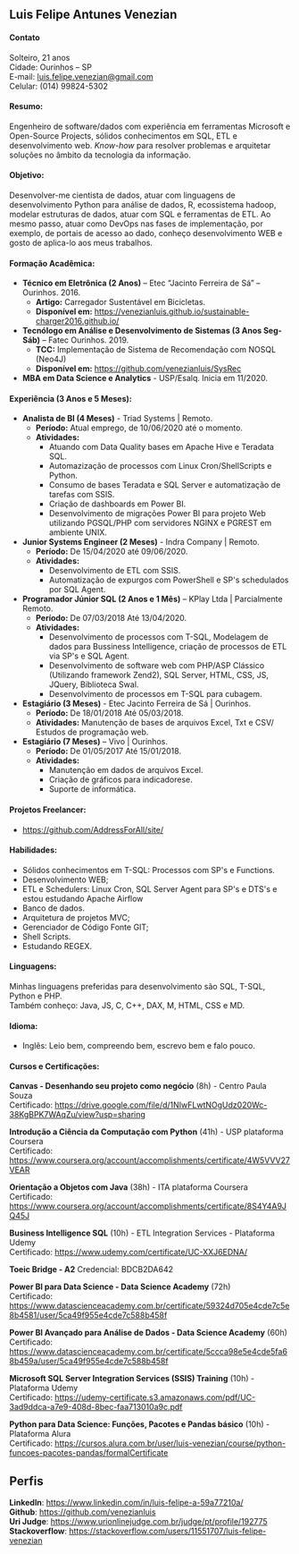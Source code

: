 ## Luis Felipe Antunes Venezian 
#### Contato
Solteiro, 21 anos    
Cidade: Ourinhos – SP  
E-mail: luis.felipe.venezian@gmail.com      	
Celular: (014) 99824-5302  

#### Resumo:
Engenheiro de software/dados com experiência em ferramentas Microsoft e Open-Source Projects, sólidos conhecimentos em SQL, ETL e desenvolvimento web. _Know-how_ para resolver problemas e arquitetar soluções no âmbito da tecnologia da informação.

#### Objetivo:
Desenvolver-me cientista de dados, atuar com linguagens de desenvolvimento Python para análise de dados, R, ecossistema hadoop, modelar estruturas de dados,
atuar com SQL e ferramentas de ETL. Ao mesmo passo, atuar como DevOps nas fases de implementação, por exemplo, de portais de acesso ao dado, conheço desenvolvimento WEB e gosto de aplica-lo aos meus trabalhos.

#### Formação Acadêmica:
- **Técnico em Eletrônica (2 Anos)** – Etec “Jacinto Ferreira de Sá” – Ourinhos. 2016.
	- **Artigo:** Carregador Sustentável em Bicicletas.
	- **Disponível em:** https://venezianluis.github.io/sustainable-charger2016.github.io/
- **Tecnólogo em Análise e Desenvolvimento de Sistemas (3 Anos Seg-Sáb)** – Fatec Ourinhos. 2019.
	- **TCC:** Implementação de Sistema de Recomendação com NOSQL (Neo4J) 
	- **Disponível em:** https://github.com/venezianluis/SysRec
- **MBA em Data Science e Analytics** - USP/Esalq. Inicia em 11/2020. 

#### Experiência (3 Anos e 5 Meses):
- **Analista de BI (4 Meses)** - Triad Systems | Remoto. 
	* **Período:** Atual emprego, de 10/06/2020 até o momento.
	* **Atividades:** 
		* Atuando com Data Quality bases em Apache Hive e Teradata SQL.
		* Automazização de processos com Linux Cron/ShellScripts e Python.
		* Consumo de bases Teradata e SQL Server e automatização de tarefas com SSIS.
		* Criação de dashboards em Power BI.
		* Desenvolvimento de migrações Power BI para projeto Web utilizando PGSQL/PHP com servidores NGINX e PGREST em ambiente UNIX. 
- **Junior Systems Engineer (2 Meses)** - Indra Company | Remoto. 
	* **Período:** De 15/04/2020 até 09/06/2020.
	* **Atividades:** 
		* Desenvolvimento de ETL com SSIS. 
		* Automatização de expurgos com PowerShell e SP's schedulados por SQL Agent. 
- **Programador Júnior SQL (2 Anos e 1 Mês)** – KPlay Ltda | Parcialmente Remoto. 
	* **Período:** De 07/03/2018 Até 13/04/2020. 
	* **Atividades:** 
		* Desenvolvimento de processos com T-SQL, Modelagem de dados para Bussiness Intelligence, criação de processos de ETL via SP's e SQL Agent.
		* Desenvolvimento de software web com PHP/ASP Clássico (Utilizando framework Zend2), SQL Server, HTML, CSS, JS, JQuery, Biblioteca Swal.
		* Desenvolvimento de processos em T-SQL para cubagem.
- **Estagiário (3 Meses)** - Etec Jacinto Ferreira de Sá | Ourinhos. 
	* **Período:** De 18/01/2018 Até 05/03/2018. 
	* **Atividades:** Manutenção de bases de arquivos Excel, Txt e CSV/ Estudos de programação web.
- **Estagiário (7 Meses)** –  Vivo | Ourinhos.
	* **Período:** De 01/05/2017 Até 15/01/2018. 
	* **Atividades:**  
		* Manutenção em dados de arquivos Excel.
		* Criação de gráficos para indicadorese.
		* Suporte de informática.
		
#### Projetos Freelancer:
* https://github.com/AddressForAll/site/

#### Habilidades: 
- Sólidos conhecimentos em T-SQL: Processos com SP's e Functions.
- Desenvolvimento WEB;
- ETL e Schedulers: Linux Cron, SQL Server Agent para SP's e DTS's e estou estudando Apache Airflow
- Banco de dados.
- Arquitetura de projetos MVC;
- Gerenciador de Código Fonte GIT;
- Shell Scripts.
- Estudando REGEX.

#### Linguagens: 
Minhas linguagens preferidas para desenvolvimento são SQL, T-SQL, Python e PHP.   
Também conheço: Java, JS, C, C++, DAX, M, HTML, CSS e MD.

#### Idioma:
- Inglês: Leio bem, compreendo bem, escrevo bem e falo pouco.

#### Cursos e Certificações:
**Canvas - Desenhando seu projeto como negócio** (8h) - Centro Paula Souza   
Certificado: https://drive.google.com/file/d/1NIwFLwtNOgUdz020Wc-38KgBPK7WAqZu/view?usp=sharing   

**Introdução a Ciência da Computação com Python** (41h) - USP plataforma Coursera   
Certificado: https://www.coursera.org/account/accomplishments/certificate/4W5VVV27VEAR

**Orientação a Objetos com Java** (38h) - ITA plataforma Coursera   
Certificado: https://www.coursera.org/account/accomplishments/certificate/8S4Y4A9JQ45J

**Business Intelligence SQL** (10h) - ETL Integration Services - Plataforma Udemy   
Certificado: https://www.udemy.com/certificate/UC-XXJ6EDNA/

**Toeic Bridge - A2**
Credencial: BDCB2DA642   

**Power BI para Data Science - Data Science Academy** (72h)   
Certificado: https://www.datascienceacademy.com.br/certificate/59324d705e4cde7c5e8b4581/user/5ca49f955e4cde7c588b458f

**Power BI Avançado para Análise de Dados - Data Science Academy** (60h)   
Certificado: https://www.datascienceacademy.com.br/certificate/5ccca98e5e4cde5fa68b459a/user/5ca49f955e4cde7c588b458f

**Microsoft SQL Server Integration Services (SSIS) Training** (10h) - Plataforma Udemy   
Certificado: https://udemy-certificate.s3.amazonaws.com/pdf/UC-3ad9ddca-a7e9-408d-8bec-faa713010a9c.pdf

**Python para Data Science: Funções, Pacotes e Pandas básico** (10h) - Plataforma Alura   
Certificado: https://cursos.alura.com.br/user/luis-venezian/course/python-funcoes-pacotes-pandas/formalCertificate

## Perfis 
**LinkedIn**: https://www.linkedin.com/in/luis-felipe-a-59a77210a/   
**Github**: https://github.com/venezianluis   
**Uri Judge**: https://www.urionlinejudge.com.br/judge/pt/profile/192775   
**Stackoverflow**: https://stackoverflow.com/users/11551707/luis-felipe-venezian
